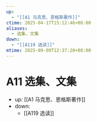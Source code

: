```yaml
---
up:
  - "[[A1 马克思、恩格斯著作]]"
ctime: 2025-04-17T15:12:46+08:00
aliases:
  - 选集、文集
down:
  - "[[A119 选读]]"
mtime: 2025-09-09T12:37:20+08:00
---
```


# A11 选集、文集

- up: [[A1 马克思、恩格斯著作]]
- down:
	- [[A119 选读]]
